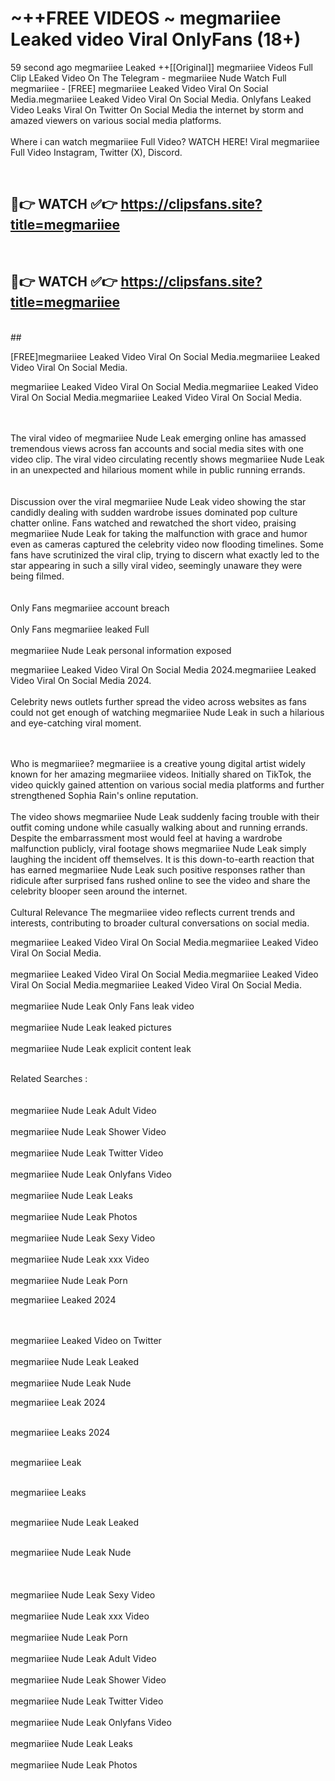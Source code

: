 # ~++FREE VIDEOS ~ megmariiee Leaked video Viral OnlyFans (18+)<br>


59 second ago megmariiee Leaked ++[[Original]] megmariiee Videos Full Clip LEaked Video On The Telegram  - megmariiee Nude  Watch Full megmariiee - [FREE] megmariiee Leaked Video Viral On Social Media.megmariiee Leaked Video Viral On Social Media.   Onlyfans Leaked Video Leaks Viral On Twitter On Social Media the internet by storm and amazed viewers on various social media platforms. <br><br>
Where i can watch megmariiee Full Video? WATCH HERE! Viral megmariiee Full Video Instagram, Twitter (X), Discord. <br>


 <br>

##  🔴👉 WATCH ✅👉  <a href="https://clipsfans.site?title=megmariiee&ref=git">https://clipsfans.site?title=megmariiee</a> <br>
  <br>

##  🔴👉 WATCH ✅👉  <a href="https://clipsfans.site?title=megmariiee&ref=git">https://clipsfans.site?title=megmariiee</a> <br>
  <br>
  ##



[FREE]megmariiee Leaked Video Viral On Social Media.megmariiee Leaked Video Viral On Social Media. <br>

megmariiee Leaked Video Viral On Social Media.megmariiee Leaked Video Viral On Social Media.megmariiee Leaked Video Viral On Social Media. <br>


  <br>

  <br>
The viral video of megmariiee Nude Leak emerging online has amassed tremendous views across fan accounts and social media sites with one video clip. The viral video circulating recently shows megmariiee Nude Leak in an unexpected and hilarious moment while in public running errands.<br>
<br>


<br>
Discussion over the viral megmariiee Nude Leak video showing the star candidly dealing with sudden wardrobe issues dominated pop culture chatter online. Fans watched and rewatched the short video, praising megmariiee Nude Leak for taking the malfunction with grace and humor even as cameras captured the celebrity video now flooding timelines. Some fans have scrutinized the viral clip, trying to discern what exactly led to the star appearing in such a silly viral video, seemingly unaware they were being filmed.<br>
<br>
<br> 
Only Fans megmariiee account breach<br>
<br>
Only Fans megmariiee leaked Full <br>
<br>
megmariiee Nude Leak personal information exposed<br>

megmariiee Leaked Video Viral On Social Media 2024.megmariiee Leaked Video Viral On Social Media 2024. <br>
<br>
Celebrity news outlets further spread the video across websites as fans could not get enough of watching megmariiee Nude Leak in such a hilarious and eye-catching viral moment.<br>
<br>

<br>
Who is megmariiee? megmariiee is a creative young digital artist widely known for her amazing megmariiee videos. Initially shared on TikTok, the video quickly gained attention on various social media platforms and further strengthened Sophia Rain's online reputation.<br>
<br>
The video shows megmariiee Nude Leak suddenly facing trouble with their outfit coming undone while casually walking about and running errands. Despite the embarrassment most would feel at having a wardrobe malfunction publicly, viral footage shows megmariiee Nude Leak simply laughing the incident off themselves. It is this down-to-earth reaction that has earned megmariiee Nude Leak such positive responses rather than ridicule after surprised fans rushed online to see the video and share the celebrity blooper seen around the internet.<br>
<br>
Cultural Relevance The megmariiee video reflects current trends and interests, contributing to broader cultural conversations on social media.<br>

megmariiee Leaked Video Viral On Social Media.megmariiee Leaked Video Viral On Social Media.<br>
<br>
megmariiee Leaked Video Viral On Social Media.megmariiee Leaked Video Viral On Social Media.megmariiee Leaked Video Viral On Social Media.<br>
<br>
megmariiee Nude Leak Only Fans leak video<br>
<br>
megmariiee Nude Leak leaked pictures<br>
<br>
megmariiee Nude Leak explicit content leak<br>


<br>
Related Searches :<br>
<br>

<br>
megmariiee Nude Leak Adult Video<br>
<br>
megmariiee Nude Leak Shower Video<br>
<br>
megmariiee Nude Leak Twitter Video<br>
<br>
megmariiee Nude Leak Onlyfans Video<br>
<br>
megmariiee Nude Leak Leaks<br>
<br>
megmariiee Nude Leak Photos<br>

<br>
megmariiee Nude Leak Sexy Video<br>
<br>
megmariiee Nude Leak xxx Video<br>
<br>
megmariiee Nude Leak Porn<br>

megmariiee  Leaked 2024 <br> <br>
<br>

megmariiee Leaked Video on Twitter <br>
<br>
megmariiee Nude Leak Leaked<br>
<br>
megmariiee Nude Leak Nude<br>


megmariiee  Leak 2024 <br> <br>



megmariiee  Leaks 2024 <br> <br>



 
megmariiee  Leak<br> <br>



megmariiee  Leaks<br> <br>


megmariiee Nude Leak Leaked<br> <br>

megmariiee Nude Leak Nude<br> <br>
<br> <br>
megmariiee Nude Leak Sexy Video
<br> <br>
megmariiee Nude Leak xxx Video
<br> <br>
megmariiee Nude Leak Porn
<br> <br>
megmariiee Nude Leak Adult Video
<br> <br>
megmariiee Nude Leak Shower Video
<br> <br>
megmariiee Nude Leak Twitter Video
<br> <br>
megmariiee Nude Leak Onlyfans Video
<br> <br>
megmariiee Nude Leak Leaks
<br> <br>
megmariiee Nude Leak Photos






</p>




 



</p>










